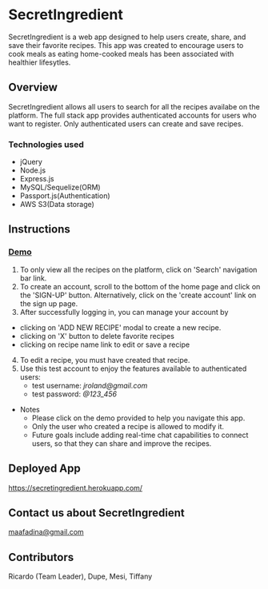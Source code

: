 # SecretIngredient

SecretIngredient is a web app designed to help users create, share, and save their favorite recipes. This app was created to encourage users to cook meals as
eating home-cooked meals has been associated with healthier lifesytles.

## Overview

SecretIngredient allows all users to search for all the recipes availabe on the platform. The full stack app provides authenticated accounts for users who want to register. Only authenticated users can create and save recipes.

### Technologies used

- jQuery
- Node.js
- Express.js
- MySQL/Sequelize(ORM)
- Passport.js(Authentication)
- AWS S3(Data storage)

## Instructions

### [Demo](https://drive.google.com/file/d/1j0IBdSy5WOqXpVvezPKjMLdDRoG_COk1/view)

1. To only view all the recipes on the platform, click on 'Search' navigation bar link.
2. To create an account, scroll to the bottom of the home page and click on the 'SIGN-UP' button. Alternatively, click on the 'create account' link on the sign up page.
3. After successfully logging in, you can manage your account by

- clicking on 'ADD NEW RECIPE' modal to create a new recipe.
- clicking on 'X' button to delete favorite recipes
- clicking on recipe name link to edit or save a recipe

4. To edit a recipe, you must have created that recipe.
5. Use this test account to enjoy the features available to authenticated users:
   - test username: _jroland@gmail.com_
   - test password: _@123_456_

- Notes
  - Please click on the demo provided to help you navigate this app.
  - Only the user who created a recipe is allowed to modify it.
  - Future goals include adding real-time chat capabilities to connect users, so that they can share and improve the recipes.

## Deployed App

https://secretingredient.herokuapp.com/

## Contact us about SecretIngredient

maafadina@gmail.com

## Contributors

Ricardo (Team Leader), Dupe, Mesi, Tiffany
